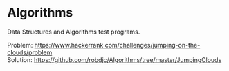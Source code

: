 # Algorithms
Data Structures and Algorithms test programs.

Problem: https://www.hackerrank.com/challenges/jumping-on-the-clouds/problem<br />
Solution: https://github.com/robdjc/Algorithms/tree/master/JumpingClouds

